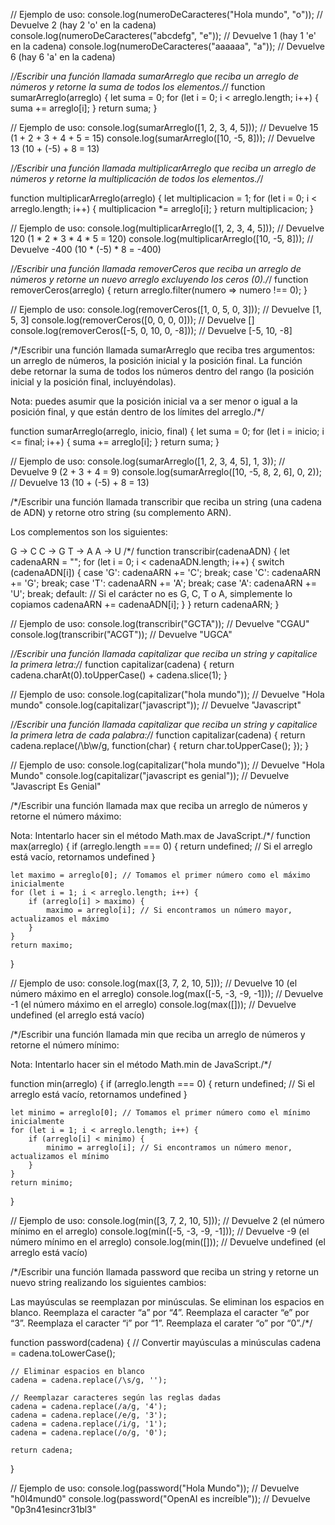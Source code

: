 // Ejemplo de uso:
console.log(numeroDeCaracteres("Hola mundo", "o"));   // Devuelve 2 (hay 2 'o' en la cadena)
console.log(numeroDeCaracteres("abcdefg", "e"));     // Devuelve 1 (hay 1 'e' en la cadena)
console.log(numeroDeCaracteres("aaaaaa", "a"));      // Devuelve 6 (hay 6 'a' en la cadena)

/*/Escribir una función llamada sumarArreglo que reciba un arreglo de números y retorne la suma de todos los elementos./*/
function sumarArreglo(arreglo) {
    let suma = 0;
    for (let i = 0; i < arreglo.length; i++) {
        suma += arreglo[i];
    }
    return suma;
}

// Ejemplo de uso:
console.log(sumarArreglo([1, 2, 3, 4, 5]));  // Devuelve 15 (1 + 2 + 3 + 4 + 5 = 15)
console.log(sumarArreglo([10, -5, 8]));      // Devuelve 13 (10 + (-5) + 8 = 13)

/*/Escribir una función llamada multiplicarArreglo que reciba un arreglo de números y retorne la multiplicación de todos los elementos./*/

function multiplicarArreglo(arreglo) {
    let multiplicacion = 1;
    for (let i = 0; i < arreglo.length; i++) {
        multiplicacion *= arreglo[i];
    }
    return multiplicacion;
}

// Ejemplo de uso:
console.log(multiplicarArreglo([1, 2, 3, 4, 5]));  // Devuelve 120 (1 * 2 * 3 * 4 * 5 = 120)
console.log(multiplicarArreglo([10, -5, 8]));      // Devuelve -400 (10 * (-5) * 8 = -400)

/*/Escribir una función llamada removerCeros que reciba un arreglo de números y retorne un nuevo arreglo excluyendo los ceros (0)./*/
function removerCeros(arreglo) {
    return arreglo.filter(numero => numero !== 0);
}

// Ejemplo de uso:
console.log(removerCeros([1, 0, 5, 0, 3]));      // Devuelve [1, 5, 3]
console.log(removerCeros([0, 0, 0, 0]));        // Devuelve []
console.log(removerCeros([-5, 0, 10, 0, -8]));  // Devuelve [-5, 10, -8]

/*/Escribir una función llamada sumarArreglo que reciba tres argumentos: un arreglo de números, la posición inicial y la posición final. La función debe retornar la suma de todos los números dentro del rango (la posición inicial y la posición final, incluyéndolas).

Nota: puedes asumir que la posición inicial va a ser menor o igual a la posición final, y que están dentro de los límites del arreglo./*/

function sumarArreglo(arreglo, inicio, final) {
    let suma = 0;
    for (let i = inicio; i <= final; i++) {
        suma += arreglo[i];
    }
    return suma;
}

// Ejemplo de uso:
console.log(sumarArreglo([1, 2, 3, 4, 5], 1, 3));  // Devuelve 9 (2 + 3 + 4 = 9)
console.log(sumarArreglo([10, -5, 8, 2, 6], 0, 2)); // Devuelve 13 (10 + (-5) + 8 = 13)


/*/Escribir una función llamada transcribir que reciba un string (una cadena de ADN) y retorne otro string (su complemento ARN).

Los complementos son los siguientes:

G -> C
C -> G
T -> A
A -> U
/*/
function transcribir(cadenaADN) {
    let cadenaARN = "";
    for (let i = 0; i < cadenaADN.length; i++) {
        switch (cadenaADN[i]) {
            case 'G':
                cadenaARN += 'C';
                break;
            case 'C':
                cadenaARN += 'G';
                break;
            case 'T':
                cadenaARN += 'A';
                break;
            case 'A':
                cadenaARN += 'U';
                break;
            default:
                // Si el carácter no es G, C, T o A, simplemente lo copiamos
                cadenaARN += cadenaADN[i];
        }
    }
    return cadenaARN;
}

// Ejemplo de uso:
console.log(transcribir("GCTA"));  // Devuelve "CGAU"
console.log(transcribir("ACGT"));  // Devuelve "UGCA"

/*/Escribir una función llamada capitalizar que reciba un string y capitalice la primera letra:/*/
function capitalizar(cadena) {
    return cadena.charAt(0).toUpperCase() + cadena.slice(1);
}

// Ejemplo de uso:
console.log(capitalizar("hola mundo"));  // Devuelve "Hola mundo"
console.log(capitalizar("javascript")); // Devuelve "Javascript"

/*/Escribir una función llamada capitalizar que reciba un string y capitalice la primera letra de cada palabra:/*/
function capitalizar(cadena) {
    return cadena.replace(/\b\w/g, function(char) {
        return char.toUpperCase();
    });
}

// Ejemplo de uso:
console.log(capitalizar("hola mundo"));          // Devuelve "Hola Mundo"
console.log(capitalizar("javascript es genial")); // Devuelve "Javascript Es Genial"

/*/Escribir una función llamada max que reciba un arreglo de números y retorne el número máximo:

Nota: Intentarlo hacer sin el método Math.max de JavaScript./*/
function max(arreglo) {
    if (arreglo.length === 0) {
        return undefined; // Si el arreglo está vacío, retornamos undefined
    }

    let maximo = arreglo[0]; // Tomamos el primer número como el máximo inicialmente
    for (let i = 1; i < arreglo.length; i++) {
        if (arreglo[i] > maximo) {
            maximo = arreglo[i]; // Si encontramos un número mayor, actualizamos el máximo
        }
    }
    return maximo;
}

// Ejemplo de uso:
console.log(max([3, 7, 2, 10, 5]));    // Devuelve 10 (el número máximo en el arreglo)
console.log(max([-5, -3, -9, -1]));     // Devuelve -1 (el número máximo en el arreglo)
console.log(max([]));                  // Devuelve undefined (el arreglo está vacío)

/*/Escribir una función llamada min que reciba un arreglo de números y retorne el número mínimo:

Nota: Intentarlo hacer sin el método Math.min de JavaScript./*/


function min(arreglo) {
    if (arreglo.length === 0) {
        return undefined; // Si el arreglo está vacío, retornamos undefined
    }

    let minimo = arreglo[0]; // Tomamos el primer número como el mínimo inicialmente
    for (let i = 1; i < arreglo.length; i++) {
        if (arreglo[i] < minimo) {
            minimo = arreglo[i]; // Si encontramos un número menor, actualizamos el mínimo
        }
    }
    return minimo;
}

// Ejemplo de uso:
console.log(min([3, 7, 2, 10, 5]));    // Devuelve 2 (el número mínimo en el arreglo)
console.log(min([-5, -3, -9, -1]));     // Devuelve -9 (el número mínimo en el arreglo)
console.log(min([]));                  // Devuelve undefined (el arreglo está vacío)


/*/Escribir una función llamada password que reciba un string y retorne un nuevo string realizando los siguientes cambios:

Las mayúsculas se reemplazan por minúsculas.
Se eliminan los espacios en blanco.
Reemplaza el caracter “a” por “4”.
Reemplaza el caracter “e” por “3”.
Reemplaza el caracter “i” por “1”.
Reemplaza el carater “o” por “0”./*/

function password(cadena) {
    // Convertir mayúsculas a minúsculas
    cadena = cadena.toLowerCase();
    
    // Eliminar espacios en blanco
    cadena = cadena.replace(/\s/g, '');
    
    // Reemplazar caracteres según las reglas dadas
    cadena = cadena.replace(/a/g, '4');
    cadena = cadena.replace(/e/g, '3');
    cadena = cadena.replace(/i/g, '1');
    cadena = cadena.replace(/o/g, '0');
    
    return cadena;
}

// Ejemplo de uso:
console.log(password("Hola Mundo"));        // Devuelve "h0l4mund0"
console.log(password("OpenAI es increíble")); // Devuelve "0p3n41esincr31bl3"
